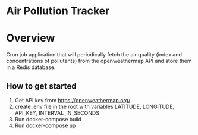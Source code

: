 # Air Pollution Tracker

# Overview
Cron job application that will periodically fetch the air quality (index and concentrations of pollutants) from the 
openweathermap API and store them in a Redis database.

## How to get started
1. Get API key from https://openweathermap.org/
2. create .env file in the root with variables LATITUDE, LONGITUDE, API_KEY, INTERVAL_IN_SECONDS
3. Run docker-compose build
4. Run docker-compose up
